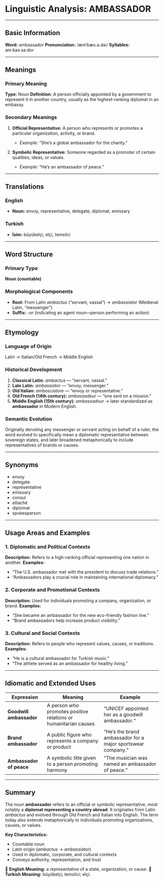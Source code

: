 # Linguistic Analysis: AMBASSADOR

---

## Basic Information

**Word:** ambassador
**Pronunciation:** /æmˈbæs.ə.dɚ/
**Syllables:** am·bas·sa·dor

---

## Meanings

### Primary Meaning

**Type:** Noun
**Definition:** A person officially appointed by a government to represent it in another country, usually as the highest-ranking diplomat in an embassy.

### Secondary Meanings

1. **Official Representative:** A person who represents or promotes a particular organization, activity, or brand.

   - _Example:_ “She’s a global ambassador for the charity.”

2. **Symbolic Representative:** Someone regarded as a promoter of certain qualities, ideas, or values.

   - _Example:_ “He’s an ambassador of peace.”

---

## Translations

### English

- **Noun:** envoy, representative, delegate, diplomat, emissary

### Turkish

- **İsim:** büyükelçi, elçi, temsilci

---

## Word Structure

### Primary Type

**Noun (countable)**

### Morphological Components

- **Root:** From Latin _ambactus_ (“servant, vassal”) → _ambassiator_ (Medieval Latin, “messenger”)
- **Suffix:** _-or_ (indicating an agent noun—person performing an action)

---

## Etymology

### Language of Origin

Latin → Italian/Old French → Middle English

### Historical Development

1. **Classical Latin:** _ambactus_ — “servant, vassal.”
2. **Late Latin:** _ambassiator_ — “envoy, messenger.”
3. **Old Italian:** _ambasciatore_ — “envoy or representative.”
4. **Old French (14th century):** _ambassadeur_ — “one sent on a mission.”
5. **Middle English (15th century):** _ambassadour_ → later standardized as **ambassador** in Modern English.

### Semantic Evolution

Originally denoting any messenger or servant acting on behalf of a ruler, the word evolved to specifically mean a diplomatic representative between sovereign states, and later broadened metaphorically to include representatives of brands or causes.

---

## Synonyms

- envoy
- delegate
- representative
- emissary
- consul
- attaché
- diplomat
- spokesperson

---

## Usage Areas and Examples

### 1. **Diplomatic and Political Contexts**

**Description:** Refers to a high-ranking official representing one nation in another.
**Examples:**

- “The U.S. ambassador met with the president to discuss trade relations.”
- “Ambassadors play a crucial role in maintaining international diplomacy.”

### 2. **Corporate and Promotional Contexts**

**Description:** Used for individuals promoting a company, organization, or brand.
**Examples:**

- “She became an ambassador for the new eco-friendly fashion line.”
- “Brand ambassadors help increase product visibility.”

### 3. **Cultural and Social Contexts**

**Description:** Refers to people who represent values, causes, or traditions.
**Examples:**

- “He is a cultural ambassador for Turkish music.”
- “The athlete served as an ambassador for healthy living.”

---

## Idiomatic and Extended Uses

| Expression              | Meaning                                                         | Example                                                     |
| ----------------------- | --------------------------------------------------------------- | ----------------------------------------------------------- |
| **Goodwill ambassador** | A person who promotes positive relations or humanitarian causes | “UNICEF appointed her as a goodwill ambassador.”            |
| **Brand ambassador**    | A public figure who represents a company or product             | “He’s the brand ambassador for a major sportswear company.” |
| **Ambassador of peace** | A symbolic title given to a person promoting harmony            | “The musician was named an ambassador of peace.”            |

---

## Summary

The noun **ambassador** refers to an official or symbolic representative, most notably a **diplomat representing a country abroad**. It originates from Latin _ambactus_ and evolved through Old French and Italian into English. The term today also extends metaphorically to individuals promoting organizations, causes, or values.

**Key Characteristics:**

- Countable noun
- Latin origin (_ambactus_ → _ambassiator_)
- Used in diplomatic, corporate, and cultural contexts
- Conveys authority, representation, and trust

🔹 **English Meaning:** a representative of a state, organization, or cause.
🔹 **Turkish Meaning:** büyükelçi; temsilci; elçi.
